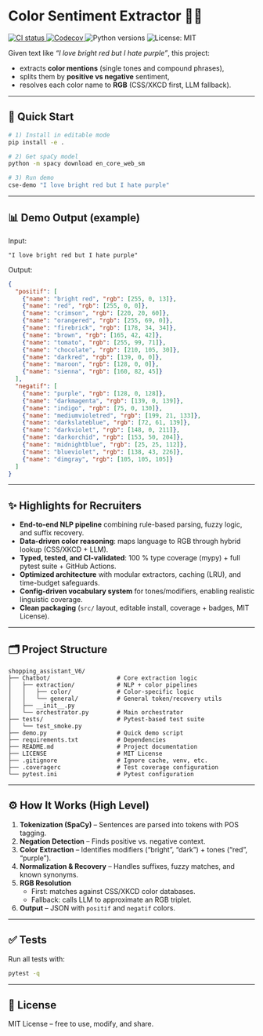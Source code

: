 # Color Sentiment Extractor 🎨🧠

<p align="left">
  <!-- CI badge -->
  <a href="https://github.com/margotrud/shopping_assistant/actions">
    <img src="https://github.com/margotrud/shopping_assistant/actions/workflows/tests.yml/badge.svg" alt="CI status">
  </a>
  <!-- Coverage (Codecov) -->
  <a href="https://codecov.io/gh/margotrud/shopping_assistant">
    <img src="https://codecov.io/gh/margotrud/shopping_assistant/branch/main/graph/badge.svg" alt="Codecov">
  </a>
  <!-- Python versions -->
  <img src="https://img.shields.io/badge/Python-3.10%20|%203.11-blue" alt="Python versions">
  <!-- License -->
  <img src="https://img.shields.io/badge/License-MIT-green.svg" alt="License: MIT">
</p>

Given text like _“I love bright red but I hate purple”_, this project:
- extracts **color mentions** (single tones and compound phrases),
- splits them by **positive vs negative** sentiment,
- resolves each color name to **RGB** (CSS/XKCD first, LLM fallback).

---

## 🚀 Quick Start

```bash
# 1) Install in editable mode
pip install -e .

# 2) Get spaCy model
python -m spacy download en_core_web_sm

# 3) Run demo
cse-demo "I love bright red but I hate purple"
```

---

## 📊 Demo Output (example)

Input:
```text
"I love bright red but I hate purple"
```

Output:
```json
{
  "positif": [
    {"name": "bright red", "rgb": [255, 0, 13]},
    {"name": "red", "rgb": [255, 0, 0]},
    {"name": "crimson", "rgb": [220, 20, 60]},
    {"name": "orangered", "rgb": [255, 69, 0]},
    {"name": "firebrick", "rgb": [178, 34, 34]},
    {"name": "brown", "rgb": [165, 42, 42]},
    {"name": "tomato", "rgb": [255, 99, 71]},
    {"name": "chocolate", "rgb": [210, 105, 30]},
    {"name": "darkred", "rgb": [139, 0, 0]},
    {"name": "maroon", "rgb": [128, 0, 0]},
    {"name": "sienna", "rgb": [160, 82, 45]}
  ],
  "negatif": [
    {"name": "purple", "rgb": [128, 0, 128]},
    {"name": "darkmagenta", "rgb": [139, 0, 139]},
    {"name": "indigo", "rgb": [75, 0, 130]},
    {"name": "mediumvioletred", "rgb": [199, 21, 133]},
    {"name": "darkslateblue", "rgb": [72, 61, 139]},
    {"name": "darkviolet", "rgb": [148, 0, 211]},
    {"name": "darkorchid", "rgb": [153, 50, 204]},
    {"name": "midnightblue", "rgb": [25, 25, 112]},
    {"name": "blueviolet", "rgb": [138, 43, 226]},
    {"name": "dimgray", "rgb": [105, 105, 105]}
  ]
}
```

---

## ✨ Highlights for Recruiters

- **End-to-end NLP pipeline** combining rule-based parsing, fuzzy logic, and suffix recovery.  
- **Data-driven color reasoning**: maps language to RGB through hybrid lookup (CSS/XKCD + LLM).  
- **Typed, tested, and CI-validated**: 100 % type coverage (mypy) + full pytest suite + GitHub Actions.  
- **Optimized architecture** with modular extractors, caching (LRU), and time-budget safeguards.  
- **Config-driven vocabulary system** for tones/modifiers, enabling realistic linguistic coverage.  
- **Clean packaging** (`src/` layout, editable install, coverage + badges, MIT License).  

---

## 🗂️ Project Structure

```
shopping_assistant_V6/
├── Chatbot/                   # Core extraction logic
│   ├── extraction/            # NLP + color pipelines
│   │   ├── color/             # Color-specific logic
│   │   └── general/           # General token/recovery utils
│   ├── __init__.py
│   └── orchestrator.py        # Main orchestrator
├── tests/                     # Pytest-based test suite
│   └── test_smoke.py
├── demo.py                    # Quick demo script
├── requirements.txt           # Dependencies
├── README.md                  # Project documentation
├── LICENSE                    # MIT License
├── .gitignore                 # Ignore cache, venv, etc.
├── .coveragerc                # Test coverage configuration
└── pytest.ini                 # Pytest configuration
```

---

## ⚙️ How It Works (High Level)

1. **Tokenization (SpaCy)** – Sentences are parsed into tokens with POS tagging.  
2. **Negation Detection** – Finds positive vs. negative context.  
3. **Color Extraction** – Identifies modifiers (“bright”, “dark”) + tones (“red”, “purple”).  
4. **Normalization & Recovery** – Handles suffixes, fuzzy matches, and known synonyms.  
5. **RGB Resolution**  
   - First: matches against CSS/XKCD color databases.  
   - Fallback: calls LLM to approximate an RGB triplet.  
6. **Output** – JSON with `positif` and `negatif` colors.  

---

## ✅ Tests

Run all tests with:
```bash
pytest -q
```

---

## 📜 License

MIT License – free to use, modify, and share.
